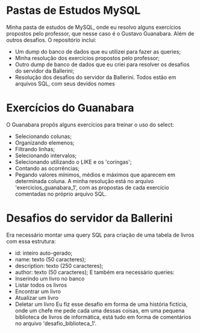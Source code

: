 # Pastas de Estudos MySQL
Minha pasta de estudos de MySQL, onde eu resolvo alguns exercícios propostos pelo professor, que nesse caso é o Gustavo Guanabara. Além de outros desafios. O repositório inclui:
- Um dump do banco de dados que eu utilizei para fazer as queries;
- Minha resolução dos exercícios propostos pelo professor;
- Outro dump de banco de dados que eu criei para resolver os desafios do servidor da Ballerini;
- Resolução dos desafios do servidor da Ballerini.
Todos estão em arquivos SQL, com seus devidos nomes

# Exercícios do Guanabara
O Guanabara propôs alguns exercícios para treinar o uso do select: 
- Selecionando colunas; 
- Organizando elemenos; 
- Filtrando linhas; 
- Selecionando intervalos;
- Selecionando utilizando o LIKE e os 'coringas';
- Contando as ocorrências;
- Pegando valores mínimos, médios e máximos que aparecem em determinada coluna.
A minha resolução está no arquivo 'exercicios_guanabara_1', com as propostas de cada exercício comentadas no próprio arquivo SQL.

# Desafios do servidor da Ballerini
Era necessário montar uma query SQL para criação de uma tabela de livros com essa estrutura:
- id: inteiro auto-gerado;
- name: texto (50 caracteres);
- description: texto (250 caracteres);
- author: texto (50 caracteres);
E também era necessário queries:
- Inserindo um livro no banco
- Listar todos os livros
- Encontrar um livro
- Atualizar um livro
- Deletar um livro
Eu fiz esse desafio em forma de uma história fictícia, onde um chefe me pede cada uma dessas coisas, em uma pequena biblioteca de livros de informática, está tudo em forma de comentários no arquivo 'desafio_biblioteca_1'.
